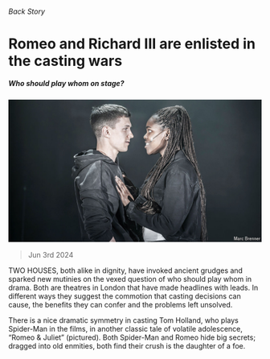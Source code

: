 ###### Back Story

# Romeo and Richard III are enlisted in the casting wars 

##### Who should play whom on stage? 

![image](images/20240608_CUP001.jpg) 

> Jun 3rd 2024 

TWO HOUSES, both alike in dignity, have invoked ancient grudges and sparked new mutinies on the vexed question of who should play whom in drama. Both are theatres in London that have made headlines with  leads. In different ways they suggest the commotion that casting decisions can cause, the benefits they can confer and the problems left unsolved.

There is a nice dramatic symmetry in casting Tom Holland, who plays Spider-Man in the  films, in another classic tale of volatile adolescence, “Romeo &amp; Juliet” (pictured). Both Spider-Man and Romeo hide big secrets; dragged into old enmities, both find their crush is the daughter of a foe. 

